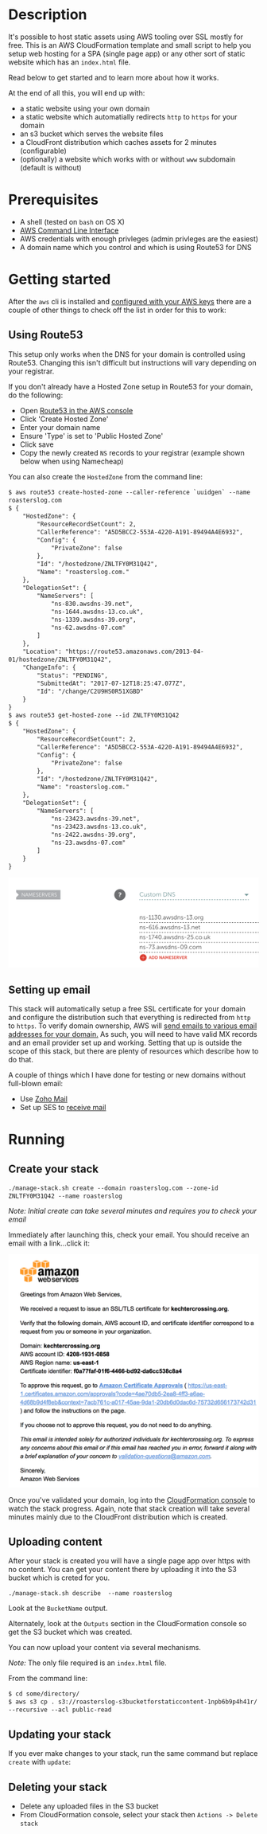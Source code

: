 # Description

It's possible to host static assets using AWS tooling over SSL mostly for free.  This is an AWS
CloudFormation template and small script to help you setup web hosting for a SPA (single page app)
or any other sort of static website which has an `index.html` file.

Read below to get started and to learn more about how it works.

At the end of all this, you will end up with:

- a static website using your own domain
- a static website which automatially redirects `http` to `https` for your domain
- an s3 bucket which serves the website files
- a CloudFront distribution which caches assets for 2 minutes (configurable)
- (optionally) a website which works with or without `www` subdomain (default is without)

# Prerequisites

- A shell (tested on `bash` on OS X)
- [AWS Command Line Interface](https://aws.amazon.com/cli/)
- AWS credentials with enough privleges (admin privleges are the easiest)
- A domain name which you control and which is using Route53 for DNS


# Getting started

After the `aws` cli is installed and
[configured with your AWS keys](http://docs.aws.amazon.com/cli/latest/userguide/cli-chap-getting-started.html)
there are a couple of other things to check off the list in order for this to work:


## Using Route53

This setup only works when the DNS for your domain is controlled using Route53.  Changing this
isn't difficult but instructions will vary depending on your registrar.

If you don't already have a Hosted Zone setup in Route53 for your domain, do the following:

- Open [Route53 in the AWS console](https://console.aws.amazon.com/route53/home)
- Click 'Create Hosted Zone'
- Enter your domain name
- Ensure 'Type' is set to 'Public Hosted Zone'
- Click save
- Copy the newly created `NS` records to your registrar (example shown below when using Namecheap)

You can also create the `HostedZone` from the command line:

    $ aws route53 create-hosted-zone --caller-reference `uuidgen` --name roasterslog.com
    $ {
        "HostedZone": {
            "ResourceRecordSetCount": 2,
            "CallerReference": "A5D5BCC2-553A-4220-A191-89494A4E6932",
            "Config": {
                "PrivateZone": false
            },
            "Id": "/hostedzone/ZNLTFY0M31Q42",
            "Name": "roasterslog.com."
        },
        "DelegationSet": {
            "NameServers": [
                "ns-830.awsdns-39.net",
                "ns-1644.awsdns-13.co.uk",
                "ns-1339.awsdns-39.org",
                "ns-62.awsdns-07.com"
            ]
        },
        "Location": "https://route53.amazonaws.com/2013-04-01/hostedzone/ZNLTFY0M31Q42",
        "ChangeInfo": {
            "Status": "PENDING",
            "SubmittedAt": "2017-07-12T18:25:47.077Z",
            "Id": "/change/C2U9HS0R51XGBD"
        }
    }
    $ aws route53 get-hosted-zone --id ZNLTFY0M31Q42
    $ {
        "HostedZone": {
            "ResourceRecordSetCount": 2,
            "CallerReference": "A5D5BCC2-553A-4220-A191-89494A4E6932",
            "Config": {
                "PrivateZone": false
            },
            "Id": "/hostedzone/ZNLTFY0M31Q42",
            "Name": "roasterslog.com."
        },
        "DelegationSet": {
            "NameServers": [
                "ns-23423.awsdns-39.net",
                "ns-23423.awsdns-13.co.uk",
                "ns-2422.awsdns-39.org",
                "ns-23.awsdns-07.com"
            ]
        }
    }

![namecheap nameservers example](namecheap-example-nameservers.png)


## Setting up email

This stack will automatically setup a free SSL certificate for your domain and configure the
distribution such that everything is redirected from `http` to `https`. To verify domain ownership,
AWS will [send emails to various email addresses for your domain.](http://docs.aws.amazon.com/acm/latest/userguide/gs-acm-validate.html)
As such, you will need to have valid MX records and an email provider set up and working. Setting
that up is outside the scope of this stack, but there are plenty of resources which describe how
to do that.

A couple of things which I have done for testing or new domains without full-blown email:

- Use [Zoho Mail](https://mail.zoho.com/)
- Set up SES to [receive mail](http://docs.aws.amazon.com/ses/latest/DeveloperGuide/receiving-email-getting-started.html)


# Running

## Create your stack

    ./manage-stack.sh create --domain roasterslog.com --zone-id ZNLTFY0M31Q42 --name roasterslog

*Note: Initial create can take several minutes and requires you to check your email*

Immediately after launching this, check your email. You should receive an email with a link...click
it:

![certificate manager auth email](email-confirmation.png)

Once you've validated your domain, log into the 
[CloudFormation console](https://console.aws.amazon.com/cloudformation/home?region=us-east-1]) to watch the stack progress.
Again, note that stack creation will take several minutes mainly due to the CloudFront distribution
which is created.

## Uploading content

After your stack is created you will have a single page app over https with no content. You can get
your content there by uploading it into the S3 bucket which is creted for you.

    ./manage-stack.sh describe  --name roasterslog

Look at the `BucketName` output.

Alternately, look at the  `Outputs` section in the CloudFormation console so get the S3 bucket which was created.

You can now upload your content via several mechanisms.

*Note:* The only file required is an `index.html` file.

From the command line:

    $ cd some/directory/
    $ aws s3 cp . s3://roasterslog-s3bucketforstaticcontent-1npb6b9p4h41r/ --recursive --acl public-read


## Updating your stack

If you ever make changes to your stack, run the same command but replace `create` with `update`:


## Deleting your stack

- Delete any uploaded files in the S3 bucket
- From CloudFormation console, select your stack then `Actions -> Delete stack`
